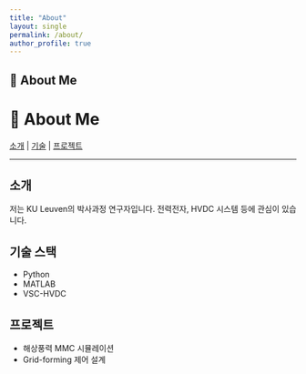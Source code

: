 ```yaml
---
title: "About"
layout: single
permalink: /about/
author_profile: true
---
```


## 👋 About Me


# 👋 About Me

[소개](#intro) | [기술](#skills) | [프로젝트](#projects)

---

## 소개
<a id="intro"></a>
저는 KU Leuven의 박사과정 연구자입니다. 전력전자, HVDC 시스템 등에 관심이 있습니다.

## 기술 스택
<a id="skills"></a>
- Python  
- MATLAB  
- VSC-HVDC  

## 프로젝트
<a id="projects"></a>
- 해상풍력 MMC 시뮬레이션  
- Grid-forming 제어 설계